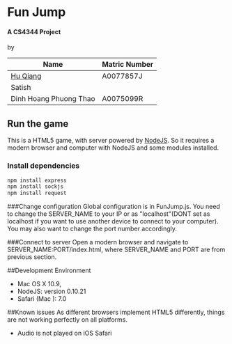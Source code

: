 Fun Jump
============
#### A CS4344 Project  
by

Name                        | Matric Number
---                         | ---
[Hu Qiang](http://qiang.hu) | A0077857J
Satish 	                    | 
Dinh Hoang Phuong Thao      | A0075099R

## Run the game  
This is a HTML5 game, with server powered by [NodeJS](http://nodejs.org). So it requires a modern browser and computer with NodeJS and some modules installed.   
### Install dependencies  
```bash
npm install express 
npm install sockjs 
npm install request
```
###Change configuration
Global configuration is in FunJump.js. You need to change the SERVER_NAME to your IP or as "localhost"(DONT set as localhost if you want to use another device to connect to your computer). You may also want to change the port number accordingly.

###Connect to server
Open a modern browser and navigate to SERVER_NAME:PORT/index.html, where SERVER_NAME and PORT are from previous section.

##Development Environment
+ Mac OS X 10.9, 
+ NodeJS: version 0.10.21
+ Safari (Mac ): 7.0

##Known issues
As different browsers implement HTML5 differently, things are not working perfectly on all platforms.
* Audio is not played on iOS Safari